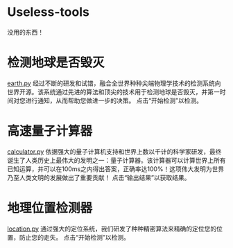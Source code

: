 # Useless-tools
没用的东西！

# 检测地球是否毁灭

[earth.py](https://github.com/Howey1106/Useless-tools/blob/main/earth.py)
经过不断的研发和试错，融合全世界种种尖端物理学技术的检测系统向世界开源。该系统通过先进的算法和顶尖的技术用于检测地球是否毁灭，并第一时间对您进行通知，从而帮助您做进一步的决策。
点击“开始检测”以检测。

# 高速量子计算器

[calculator.py](https://github.com/Howey1106/Useless-tools/blob/main/calculator.py)
依据强大的量子计算机支持和世界上数以千计的科学家研发，最终诞生了人类历史上最伟大的发明之一：量子计算器。该计算器可以计算世界上所有已知运算，并可以在100ms之内得出答案，正确率达100%！这项伟大发明为世界乃至人类文明的发展做出了重要贡献！
点击“输出结果”以获取结果。

# 地理位置检测器

[location.py](https://github.com/Howey1106/Useless-tools/blob/main/location.py)
通过强大的定位系统，我们研发了种种精密算法来精确的定位您的位置，防止您的走失。
点击“开始检测”以检测。
